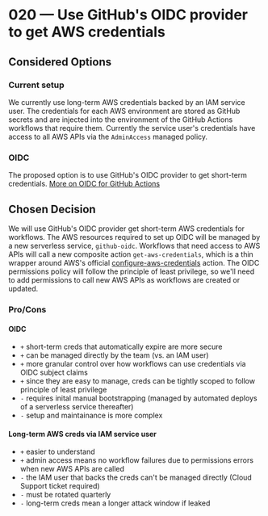 # 020 — Use GitHub's OIDC provider to get AWS credentials

## Considered Options

### Current setup
We currently use long-term AWS credentials backed by an IAM service user.  The credentials for each AWS environment are stored as GitHub secrets and are injected into the environment of the GitHub Actions workflows that require them.  Currently the service user's credentials have access to all AWS APIs via the `AdminAccess` managed policy.

### OIDC
The proposed option is to use GitHub's OIDC provider to get short-term credentials. [More on OIDC for GitHub Actions](https://docs.github.com/en/actions/deployment/security-hardening-your-deployments/about-security-hardening-with-openid-connect)

## Chosen Decision
We will use GitHub's OIDC provider get short-term AWS credentials for workflows.  The AWS resources required to set up OIDC will be managed by a new serverless service, `github-oidc`.
Workflows that need access to AWS APIs will call a new composite action `get-aws-credentials`, which is a thin wrapper around AWS's official [configure-aws-credentials](https://github.com/aws-actions/configure-aws-credentials) action.  The OIDC permissions policy will follow the principle of least privilege, so we'll need to add permissions to call new AWS APIs as workflows are created or updated.

### Pro/Cons
#### OIDC
- `+` short-term creds that automatically expire are more secure
- `+` can be managed directly by the team (vs. an IAM user)
- `+` more granular control over how workflows can use credentials via OIDC subject claims
- `+` since they are easy to manage, creds can be tightly scoped to follow principle of least privilege
- `-` requires inital manual bootstrapping (managed by automated deploys of a serverless service thereafter)
- `-` setup and maintainance is more complex

#### Long-term AWS creds via IAM service user
- `+` easier to understand
- `+` admin access means no workflow failures due to permissions errors when new AWS APIs are called
- `-` the IAM user that backs the creds can't be managed directly (Cloud Support ticket required)
- `-` must be rotated quarterly
- `-` long-term creds mean a longer attack window if leaked


